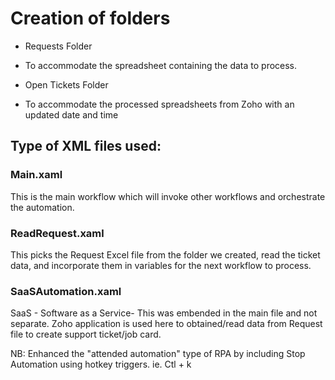 # Creation of folders

* Requests Folder
- To accommodate the spreadsheet containing the data to process.

* Open Tickets Folder
- To accommodate the processed spreadsheets from Zoho with an updated date and time

## Type of XML files used:

### Main.xaml

This is the main workflow which will invoke other workflows and orchestrate the automation.

### ReadRequest.xaml

This picks the Request Excel file from the folder we created, read the ticket data, and incorporate them in variables for the next workflow to process.

### SaaSAutomation.xaml
SaaS - Software as a Service- This was embended in the main file and not separate.
Zoho application is used here to obtained/read data from Request file to create support ticket/job card. 

NB: Enhanced the "attended automation" type of RPA by including Stop Automation using hotkey triggers. ie. Ctl + k
